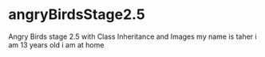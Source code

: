 # angryBirdsStage2.5
Angry Birds stage 2.5 with Class Inheritance and Images
my name is taher
i am 13 years old
i am at home